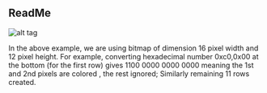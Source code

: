## ReadMe
![alt tag](http://www.glprogramming.com/red/images/Image100.gif)

In the above example, we are using bitmap of dimension 16 pixel width and 12 pixel height. For example, converting hexadecimal number 0xc0,0x00 at the bottom (for the first row) gives 1100 0000 0000 0000 meaning the 1st and 2nd pixels are colored , the rest ignored; Similarly remaining 11 rows created.

